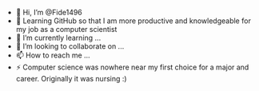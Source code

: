 - 👋 Hi, I’m @Fide1496
- 👀 Learning GitHub so that I am more productive and knowledgeable for my job as a computer scientist
- 🌱 I’m currently learning ...
- 💞️ I’m looking to collaborate on ...
- 📫 How to reach me ...
- ⚡ Computer science was nowhere near my first choice for a major and career. Originally it was nursing :)

<!---
Fide1496/Fide1496 is a ✨ special ✨ repository because its `README.md` (this file) appears on your GitHub profile.
You can click the Preview link to take a look at your changes.
--->
